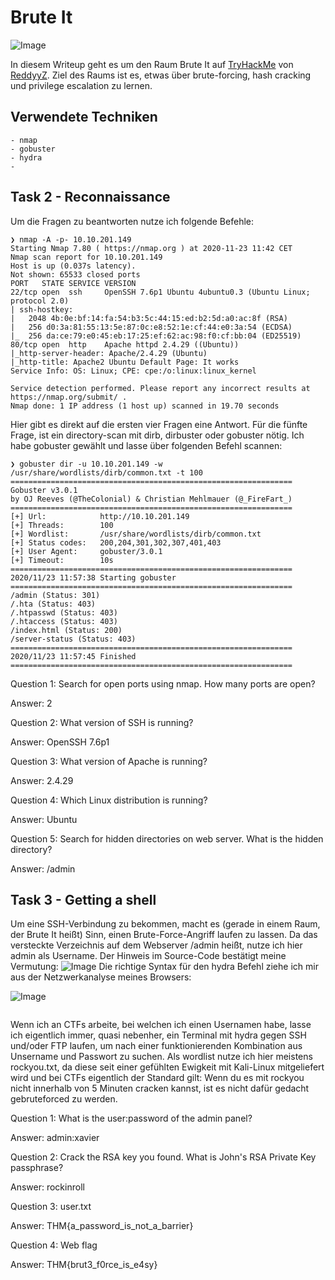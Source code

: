 # Brute It

![Image](/img/Brute-It-Screenshot-01.png)

In diesem Writeup geht es um den Raum Brute It auf [TryHackMe](https://tryhackme.com/room/lle) von [ReddyyZ](https://tryhackme.com/p/ReddyyZ).
Ziel des Raums ist es, etwas über brute-forcing, hash cracking und privilege escalation zu lernen.

## Verwendete Techniken
````
- nmap
- gobuster
- hydra
- 
````

## Task 2 - Reconnaissance

Um die Fragen zu beantworten nutze ich folgende Befehle:

````
❯ nmap -A -p- 10.10.201.149
Starting Nmap 7.80 ( https://nmap.org ) at 2020-11-23 11:42 CET
Nmap scan report for 10.10.201.149
Host is up (0.037s latency).
Not shown: 65533 closed ports
PORT   STATE SERVICE VERSION
22/tcp open  ssh     OpenSSH 7.6p1 Ubuntu 4ubuntu0.3 (Ubuntu Linux; protocol 2.0)
| ssh-hostkey: 
|   2048 4b:0e:bf:14:fa:54:b3:5c:44:15:ed:b2:5d:a0:ac:8f (RSA)
|   256 d0:3a:81:55:13:5e:87:0c:e8:52:1e:cf:44:e0:3a:54 (ECDSA)
|_  256 da:ce:79:e0:45:eb:17:25:ef:62:ac:98:f0:cf:bb:04 (ED25519)
80/tcp open  http    Apache httpd 2.4.29 ((Ubuntu))
|_http-server-header: Apache/2.4.29 (Ubuntu)
|_http-title: Apache2 Ubuntu Default Page: It works
Service Info: OS: Linux; CPE: cpe:/o:linux:linux_kernel

Service detection performed. Please report any incorrect results at https://nmap.org/submit/ .
Nmap done: 1 IP address (1 host up) scanned in 19.70 seconds
````
Hier gibt es direkt auf die ersten vier Fragen eine Antwort.
Für die fünfte Frage, ist ein directory-scan mit dirb, dirbuster oder gobuster nötig.
Ich habe gobuster gewählt und lasse über folgenden Befehl scannen:

````
❯ gobuster dir -u 10.10.201.149 -w /usr/share/wordlists/dirb/common.txt -t 100
===============================================================
Gobuster v3.0.1
by OJ Reeves (@TheColonial) & Christian Mehlmauer (@_FireFart_)
===============================================================
[+] Url:            http://10.10.201.149
[+] Threads:        100
[+] Wordlist:       /usr/share/wordlists/dirb/common.txt
[+] Status codes:   200,204,301,302,307,401,403
[+] User Agent:     gobuster/3.0.1
[+] Timeout:        10s
===============================================================
2020/11/23 11:57:38 Starting gobuster
===============================================================
/admin (Status: 301)
/.hta (Status: 403)
/.htpasswd (Status: 403)
/.htaccess (Status: 403)
/index.html (Status: 200)
/server-status (Status: 403)
===============================================================
2020/11/23 11:57:45 Finished
===============================================================
````

Question 1: Search for open ports using nmap. How many ports are open?

Answer: 2

Question 2: What version of SSH is running?

Answer: OpenSSH 7.6p1

Question 3: What version of Apache is running?

Answer: 2.4.29

Question 4: Which Linux distribution is running?

Answer: Ubuntu

Question 5: Search for hidden directories on web server. What is the hidden directory?

Answer: /admin

## Task 3 - Getting a shell

Um eine SSH-Verbindung zu bekommen, macht es (gerade in einem Raum, der Brute It heißt) Sinn, einen Brute-Force-Angriff laufen zu lassen.
Da das versteckte Verzeichnis auf dem Webserver /admin heißt, nutze ich hier admin als Username.
Der Hinweis im Source-Code bestätigt meine Vermutung:
![Image](/img/Brute-It-Screenshot-03.png)
Die richtige Syntax für den hydra Befehl ziehe ich mir aus der Netzwerkanalyse meines Browsers:

![Image](/img/Brute-It-Screenshot-02.png)

````

````

Wenn ich an CTFs arbeite, bei welchen ich einen Usernamen habe, lasse ich eigentlich immer, quasi nebenher, ein Terminal mit hydra gegen SSH und/oder FTP laufen, um nach einer funktionierenden Kombination aus Unsername und Passwort zu suchen.
Als wordlist nutze ich hier meistens rockyou.txt, da diese seit einer gefühlten Ewigkeit mit Kali-Linux mitgeliefert wird und bei CTFs eigentlich der Standard gilt: Wenn du es mit rockyou nicht innerhalb von 5 Minuten cracken kannst, ist es nicht dafür gedacht gebruteforced zu werden.


Question 1: What is the user:password of the admin panel?

Answer: admin:xavier

Question 2: Crack the RSA key you found. What is John's RSA Private Key passphrase?

Answer: rockinroll

Question 3: user.txt

Answer: THM{a_password_is_not_a_barrier}

Question 4: Web flag

Answer: THM{brut3_f0rce_is_e4sy}
